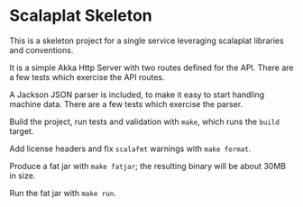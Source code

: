 # Scalaplat Skeleton

This is a skeleton project for a single service leveraging scalaplat libraries and conventions.

It is a simple Akka Http Server with two routes defined for the API. There are a few tests which
exercise the API routes.

A Jackson JSON parser is included, to make it easy to start handling machine data. There are a few
tests which exercise the parser.

Build the project, run tests and validation with `make`, which runs the `build` target.

Add license headers and fix `scalafmt` warnings with `make format`.

Produce a fat jar with `make fatjar`; the resulting binary will be about 30MB in size.

Run the fat jar with `make run`.
